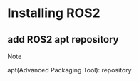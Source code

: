 # Installing ROS2
## add ROS2 apt repository
> [!NOTE]
> apt(Advanced Packaging Tool): 
> repository 

